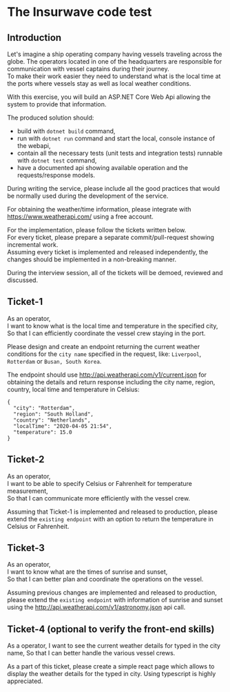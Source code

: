 # The Insurwave code test

## Introduction

Let's imagine a ship operating company having vessels traveling across the globe. The operators located in one of the headquarters are responsible for communication with vessel captains during their journey.  
To make their work easier they need to understand what is the local time at the ports where vessels stay as well as local weather conditions.

With this exercise, you will build an ASP.NET Core Web Api allowing the system to provide that information.

The produced solution should:
* build with `dotnet build` command,
* run with `dotnet run` command and start the local, console instance of the webapi,
* contain all the necessary tests (unit tests and integration tests) runnable with `dotnet test` command,
* have a documented api showing available operation and the requests/response models.

During writing the service, please include all the good practices that would be normally used during the development of the service.

For obtaining the weather/time information, please integrate with https://www.weatherapi.com/ using a free account.

For the implementation, please follow the tickets written below.  
For every ticket, please prepare a separate commit/pull-request showing incremental work.  
Assuming every ticket is implemented and released independently, the changes should be implemented in a non-breaking manner.

During the interview session, all of the tickets will be demoed, reviewed and discussed.

## Ticket-1

As an operator,  
I want to know what is the local time and temperature in the specified city,  
So that I can efficiently coordinate the vessel crew staying in the port.

Please design and create an endpoint returning the current weather conditions for the `city name` specified in the request, like: `Liverpool`, `Rotterdam` or `Busan, South Korea`.

The endpoint should use http://api.weatherapi.com/v1/current.json for obtaining the details and return response including the city name, region, country, local time and temperature in Celsius:

```
{
  "city": "Rotterdam",
  "region": "South Holland",
  "country": "Netherlands",
  "localTime": "2020-04-05 21:54",
  "temperature": 15.0
}
```

## Ticket-2

As an operator,  
I want to be able to specify Celsius or Fahrenheit for temperature measurement,  
So that I can communicate more efficiently with the vessel crew.

Assuming that Ticket-1 is implemented and released to production, please extend the `existing endpoint` with an option to return the temperature in Celsius or Fahrenheit.

## Ticket-3

As an operator,  
I want to know what are the times of sunrise and sunset,  
So that I can better plan and coordinate the operations on the vessel.

Assuming previous changes are implemented and released to production, please extend the `existing endpoint` with information of sunrise and sunset using the http://api.weatherapi.com/v1/astronomy.json api call.

## Ticket-4 (optional to verify the front-end skills)

As a operator,
I want to see the current weather details for typed in the city name,
So that I can better handle the various vessel crews.

As a part of this ticket, please create a simple react page which allows to display the weather details for the typed in city. Using typescript is highly appreciated.
